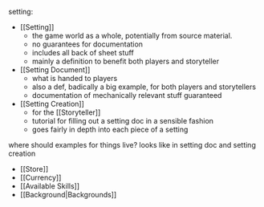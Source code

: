 setting:
- [[Setting]]
	- the game world as a whole, potentially from source material.
	- no guarantees for documentation
	- includes all back of sheet stuff
	- mainly a definition to benefit both players and storyteller
- [[Setting Document]]
	- what is handed to players
	- also a def, badically a big example, for both players and storytellers
	- documentation of mechanically relevant stuff guaranteed
- [[Setting Creation]]
	- for the [[Storyteller]]
	- tutorial for filling out a setting doc in a sensible fashion
	- goes fairly in depth into each piece of a setting




where should examples for things live? looks like in setting doc and setting creation
- [[Store]]
- [[Currency]]
- [[Available Skills]]
- [[Background|Backgrounds]] 
